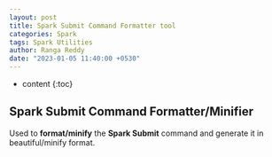 ```yaml
---
layout: post
title: Spark Submit Command Formatter tool
categories: Spark
tags: Spark Utilities
author: Ranga Reddy
date: "2023-01-05 11:40:00 +0530"
---
```


* content
{:toc}

## Spark Submit Command Formatter/Minifier

Used to **format/minify** the **Spark Submit** command and generate it in beautiful/minify format.

<html lang="en">
  <head>
    <meta http-equiv="Content-Type" content="text/html; charset=utf-8">
    <title>Spark Configuration Generator</title>
    <link href="{{ site.baseurl }}{% link css/bootstrap.min.css %}" rel="stylesheet">
    <script src="{{ site.baseurl }}{% link js/bootstrap.bundle.min.js %}"></script>
    <script src="{{ site.baseurl }}{% link js/jquery-slim.js %}"></script>
    <script src="{{ site.baseurl }}{% link js/common.js %}"></script>
    <link href="{{ site.baseurl }}{% link css/jquery.dataTables.css %}" rel="stylesheet">
    <script src="{{ site.baseurl }}{% link js/jquery.dataTables.js %}"></script>
    <style>
      #spark_submit_config_txt {
        overflow: scroll;
        resize: vertical;
        width: 100%;
        background-color: #F9E98B;
      }
    </style>
    <script type="text/javascript">
      $(document).ready(function() {
        var spark_submit_cmd_line_parameter_table;
        var spark_submit_cmd_parameter_table;

        function validateAndHide() {
          var spark_submit_cmd_val = $("#spark_submit_config_txt").val();
          if (!spark_submit_cmd_val) {
            $("#spark_submit_cmd_format_container").hide();
            $("#spark_submit_cmd_parameter_container").hide();
            $("#spark_submit_cmd_add_parameter_container").hide();
            $("#spark_submit_config_txt").focus();
          }
        }

        function hide_table_containers() {
          $("#spark_submit_cmd_parameter_container").hide();
          $("#spark_submit_cmd_add_parameter_container").hide();
        }

        function show_table_containers() {
          $("#spark_submit_cmd_parameter_container").show();
          $("#spark_submit_cmd_add_parameter_container").show();
        }

        function validateAndShow(build_type) {
          var spark_submit_cmd_val = $("#spark_submit_config_txt").val().trim();
          if (spark_submit_cmd_val) {
            $("#spark_submit_cmd_format_container").show();
          }

          if ('minify' == build_type) {
            hide_table_containers();
          } else {
            show_table_containers();
          }
        }
        validateAndHide();
        var br_delimeter = " \\ <br> "
        var space_delimeter = "&nbsp;&nbsp;&nbsp;&nbsp;";
        var delimeter = br_delimeter + space_delimeter
        var sparkSubmitCommand = ""
        let sparkConfigMapObj = {
          "master": "spark.master",
          "deploy-mode": "spark.submit.deployMode",
          "driver-cores": "spark.driver.cores",
          "executor-cores": "spark.executor.cores",
          "driver-memory": "spark.driver.memory",
          "executor-memory": "spark.executor.memory",
          "num-executors": "spark.executor.instances",
          "principal": "spark.yarn.principal",
          "keytab": "spark.yarn.keytab",
          "queue": "spark.yarn.queue",
          "jars": "spark.jars",
          "name": "spark.app.name",
          "class": "class",
          "files": "spark.yarn.dist.files",
          "driver-java-options": "spark.driver.extraJavaOptions",
          "driver-class-path": "spark.driver.extraClassPath",
          "driver-library-path": "spark.driver.extraLibraryPath",
          "executor-java-options": "spark.executor.extraJavaOptions",
          "executor-class-path": "spark.executor.extraClassPath",
          "executor-library-path": "spark.executor.extraLibraryPath",
          "py-files": "spark.yarn.dist.pyFiles",
          "archives": "spark.yarn.dist.archives",
          "packages": "packages",
          "repositories": "repositories"
        }

        $("#sample_spark_submit_config").click(function() {
          var sample_spark_submit_cmd = "spark-submit --class org.apache.spark.examples.SparkPi --master yarn --deploy-mode cluster --num-executors 1";
          sample_spark_submit_cmd += " --driver-memory 512m --executor-memory 512m --driver-cores 1 --executor-cores 2 $SPARK_HOME/examples/jars/spark-examples_*.jar 1000";
          $("#spark_submit_config_txt").val(sample_spark_submit_cmd);
          hide_table_containers();
          $("#spark_submit_cmd_format_container").hide();
        });

        function build_spark_submit(build_type) {

          if(spark_submit_cmd_parameter_table) {
            spark_submit_cmd_parameter_table.destroy()
          }

          if(spark_submit_cmd_line_parameter_table) {
            spark_submit_cmd_line_parameter_table.destroy()
          }

          var jarFileName = ""
          var className = ""
          var base_spark_class = ""
          var spark_submit_config_txt = $("#spark_submit_config_txt").val();
          if (spark_submit_config_txt) {
            sparkSubmitCommand = ""
            spark_submit_config_txt = spark_submit_config_txt.replace("org.apache.spark.deploy.SparkSubmit", "spark-submit").trim()
            var sparkSparkArgs = []
            var commandLineArgs = []
            let sparkConfigArray = Object.entries(sparkConfigMapObj)
            let sparkConfigMap = new Map(sparkConfigArray);
            const sparkSubmitArray = spark_submit_config_txt.replaceAll("\\\n", "").split("--");
            for (let i = 0; i < sparkSubmitArray.length; i++) {
              let sparkSubmitParameterArray = sparkSubmitArray[i].replace(/\s\s+/g, ' ').replaceAll('\"', '').trim().split(" ");
              let spark_submit_param_arr_len = sparkSubmitParameterArray.length;
              if (spark_submit_param_arr_len > 1) {
                let parameterName = sparkSubmitParameterArray[0];
                let parameterValue = sparkSubmitParameterArray[1];
                let is_config_param = parameterName == 'conf';
                let is_spark_param = parameterName.startsWith('spark.')
                if (is_config_param) {
                  let index = parameterValue.indexOf("=")
                  parameterName = parameterValue.substring(0, index)
                  if (spark_submit_param_arr_len > 2) {
                    let strArray = new Array()
                    for (let j = 2; j < spark_submit_param_arr_len; j++) {
                      strArray[j - 2] = sparkSubmitParameterArray[j]
                    }
                    parameterValue = '\"' + strArray.join(" ") + '\"'
                  } else {
                    parameterValue = parameterValue.substring(index + 1)
                  }
                }
                var is_valid_spark_builtin_param = sparkConfigMap.has(parameterName)
                var is_valid_spark_param = is_config_param || is_spark_param || is_valid_spark_builtin_param;
                if (is_valid_spark_param) {
                  if (parameterName == 'class') {
                    className = parameterValue;
                  } else {
                    sparkSparkArgs.push({
                      "name": parameterName,
                      "value": parameterValue
                    })
                  }
                } else if (parameterName != 'spark-submit' && parameterName != 'packages' && parameterName != 'repositories') {
                  commandLineArgs.push({
                    "name": parameterName,
                    "value": parameterValue
                  })
                }
                if (sparkSubmitParameterArray.length > 2) {
                  if (sparkSubmitParameterArray[2].endsWith(".jar") || sparkSubmitParameterArray[2].endsWith(".py")) {
                    jarFileName = sparkSubmitParameterArray[2]
                    if (sparkSubmitParameterArray.length > 3) {
                      for (j = 3; j < sparkSubmitParameterArray.length; j++) {
                        commandLineArgs.push({
                          "name": sparkSubmitParameterArray[j],
                          "value": ""
                        })
                      }
                    }
                  }
                }
              } else if (sparkSubmitParameterArray[0].indexOf("spark") != -1 && base_spark_class == "") {
                base_spark_class = sparkSubmitParameterArray[0]
              }
            }

            spark_submit_cmd_parameter_table = $('#spark_submit_cmd_parameter_table').DataTable( {
              data: sparkSparkArgs,
              columns: [
                { "data": "name",
                  render: function (data, type, row, meta) {
                    var is_valid_spark_builtin_param = sparkConfigMap.has(data)
                    if (is_valid_spark_builtin_param) {
                      data = sparkConfigMap.get(data);
                    } 
                    return type === 'display' ? ('<span>'+ data + '</span>') : data;
                  }
                },
                { "data": "value"}
              ],
              responsive: true,
              paging: true,
              searching: true,
              ordering:  true,
              info: false
            });
            
            if (commandLineArgs.length > 0) {
              spark_submit_cmd_line_parameter_table = $('#spark_submit_cmd_line_parameter_table').DataTable( {
              data: commandLineArgs,
              columns: [
                { "data": "name" },
                { "data": "value" }
              ],
              responsive: true,
              paging: true,
              searching: true,
              ordering:  true,
              info: false
            });

            }
            $("#spark_submit_cmd_parameter_container").show();
            if (base_spark_class) {
              sparkSubmitCommand += base_spark_class + delimeter;
            } else {
              sparkSubmitCommand += "spark-submit" + delimeter;
            }
            var sparkSubmitArgsLen = sparkSparkArgs.length;
            for (i = 0; i < sparkSubmitArgsLen; i++) {
              var data = sparkSparkArgs[i];
              var name = data["name"];
              var value = data["value"];
              if (sparkConfigMap.has(name)) {
                sparkSubmitCommand += "--" + name + " " + value;
              } else {
                sparkSubmitCommand += "--conf " + name + "=" + value;
              }
              if (i != sparkSubmitArgsLen - 1) {
                sparkSubmitCommand += delimeter;
              }
            }
            if (className) {
              sparkSubmitCommand += delimeter + "--class " + className;
            }
            if (jarFileName) {
              sparkSubmitCommand += delimeter + jarFileName;
            }
            commandLineArgsLen = commandLineArgs.length;
            for (i = 0; i < commandLineArgsLen; i++) {
              var data = commandLineArgs[i];
              var name = data["name"];
              var value = data["value"];
              if (value == "") {
                sparkSubmitCommand += " " + name;
              } else {
                sparkSubmitCommand += " --" + name + " " + value;
              }
            }
            if ('minify' == build_type) {
              $("#spark_submit_cmd_text").html(sparkSubmitCommand.replaceAll(delimeter, " "));
              $("#spark_submit_hide_id").html(sparkSubmitCommand.replaceAll(delimeter, " "));
            } else {
              $("#spark_submit_cmd_text").html(sparkSubmitCommand);
              $("#spark_submit_hide_id").html(sparkSubmitCommand.replaceAll(delimeter, " "));
            }
            validateAndShow(build_type);
            if (commandLineArgsLen < 1) {
              $("#spark_submit_cmd_add_parameter_container").hide();
            }
          } else {
            alert('Please enter spark-submit command to ' + build_type);
            validateAndHide();
          }
        }
        $("#format_spark_submit_config").click(function(e) {
          e.preventDefault();
          build_spark_submit('format')
        });
        $("#minify_spark_submit_config").click(function(e) {
          e.preventDefault();
          build_spark_submit('minify')
        });
        $("#reset_spark_submit_config").click(function(e) {
          e.preventDefault();
          $("#spark_submit_config_txt").val("");
          validateAndHide();
        });
        $("#copy-spark-submit").click(function(e) {
          e.preventDefault();
          copy_text_to_clipboard('spark_submit_cmd_text', 'spark-submit command copied!');
        });
      });
    </script>
  </head>
  <body>
    <div class="container-fluid">
      <div class="row" id="spark_submit_cmd_container" style="margin-top: 10px;">
        <div class="col-md-12">
          <div class="card">
            <div class="card-header">
              <span style='float: left;'>
                <h4 style="color: sienna;">Spark Submit Command</h4>
              </span>
              <span style='float: right;'>
                <button type="button" id='sample_spark_submit_config' class="btn btn-success">Load Sample Command</button>
              </span>
            </div>
            <div class="card-body">
              <textarea id="spark_submit_config_txt" placeholder='Enter or Paste the Spark Submit command' rows="7"></textarea>
            </div>
            <div class="card-footer">
              <span style="margin-right: 12px;">
                <button type="button" id='format_spark_submit_config' class="btn btn-primary">Format</button>
              </span>
              <span style="margin-right: 12px;">
                <button type="button" id='minify_spark_submit_config' class="btn btn-info">Minify</button>
              </span>
              <span style="margin-right: 12px;">
                <button type="button" id='reset_spark_submit_config' class="btn btn-warning">Reset</button>
              </span>
            </div>
          </div>
        </div>
      </div>
      <!-- row -->
      <div class="row" id='spark_submit_cmd_format_container' style="margin-top: 10px;">
        <div class="col-md-12">
          <div class="card">
            <h4 class="card-header" style="color: blue;">Formatted Spark Submit Command</h4>
            <div class="card-body">
              <p class="card-text" id='spark_submit_cmd_text' style="background: lightgreen;"></p>
            </div>
            <div class="card-footer">
              <p class="card-text" id='spark_submit_hide_id' style="display:none;"></p>
              <button type="button" id='copy-spark-submit' class="btn btn-danger">Copy Spark Submit Command</button>
            </div>
          </div>
        </div>
      </div>
      <!-- row -->
      <div class="row" id="spark_submit_cmd_parameter_container" style="margin-top: 10px;">
        <div class="col-md-12">
          <div class="card">
            <h4 class="card-header" style="color: corol;">Spark Submit Command Parameters</h4>
            <div class="card-body">
              <table id="spark_submit_cmd_parameter_table" class="table table-striped table-responsive" style="width:100%">
                <thead>
                    <tr>
                        <th>Parameter Name</th>
                        <th>Parameter Value</th>
                    </tr>
                </thead>
              </table>
            </div>
          </div>
        </div>
      </div>
      <!-- row -->
      <div class="row" id="spark_submit_cmd_add_parameter_container" style="margin-top: 10px;">
        <div class="col-md-12">
          <div class="card">
            <h4 class="card-header" style="color: fuchsia;">Spark Submit Additional (Command Line) Parameters</h4>
            <div class="card-body">
              <table id="spark_submit_cmd_line_parameter_table" class="table table-striped table-responsive" style="width:100%">
                <thead>
                    <tr>
                        <th>Parameter Name</th>
                        <th>Parameter Value</th>
                    </tr>
                </thead>
              </table>
            </div>
          </div>
        </div>
      </div>
      <!-- row -->
    </div>
    <!-- container-fluid -->
  </body>
</html>